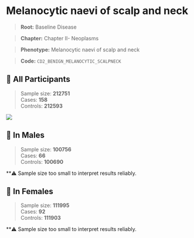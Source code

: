 # Melanocytic naevi of scalp and neck

> **Root:** Baseline Disease  

> **Chapter:** Chapter II- Neoplasms  

> **Phenotype:** Melanocytic naevi of scalp and neck  

> **Code:** `CD2_BENIGN_MELANOCYTIC_SCALPNECK`

## 🧪 All Participants  
> Sample size: **212751**  
> Cases: **158**  
> Controls: **212593**
<img src="/Disease/Figures/ALL/Baseline/CD2_BENIGN_MELANOCYTIC_SCALPNECK.png"/>
<CsvTable src="/public/Disease/Data/ALL/Baseline/LG_CD2_BENIGN_MELANOCYTIC_SCALPNECK.csv" label="🔍 View full results" />

## 👨 In Males  
> Sample size: **100756**  
> Cases: **66**  
> Controls: **100690**

**⚠️ Sample size too small to interpret results reliably.

## 👩 In Females  
> Sample size: **111995**  
> Cases: **92**  
> Controls: **111903**

**⚠️ Sample size too small to interpret results reliably.

